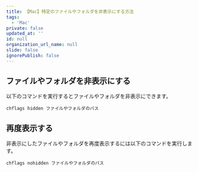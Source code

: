```yaml
---
title: 【Mac】特定のファイルやフォルダを非表示にする方法
tags:
  - 'Mac'
private: false
updated_at: ''
id: null
organization_url_name: null
slide: false
ignorePublish: false
---
```


## ファイルやフォルダを非表示にする

以下のコマンドを実行するとファイルやフォルダを非表示にできます。

```terminal
chflags hidden ファイルやフォルダのパス
```

## 再度表示する

非表示にしたファイルやフォルダを再度表示するには以下のコマンドを実行します。

```terminal
chflags nohidden ファイルやフォルダのパス
```
